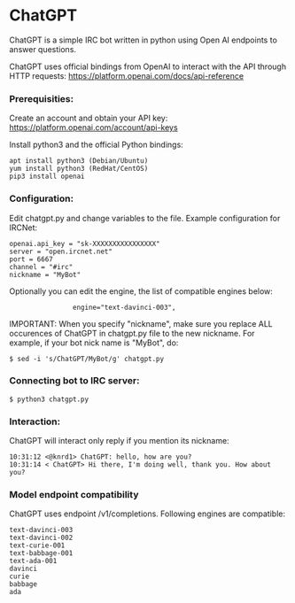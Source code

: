 # ChatGPT
ChatGPT is a simple IRC bot written in python using Open AI endpoints to answer questions.

ChatGPT uses official bindings from OpenAI to interact with the API through HTTP requests:
https://platform.openai.com/docs/api-reference

### Prerequisities:

Create an account and obtain your API key: https://platform.openai.com/account/api-keys

Install python3 and the official Python bindings:
```
apt install python3 (Debian/Ubuntu)
yum install python3 (RedHat/CentOS)
pip3 install openai
```
### Configuration:

Edit chatgpt.py and change variables to the file. Example configuration for IRCNet:
```
openai.api_key = "sk-XXXXXXXXXXXXXXXX"
server = "open.ircnet.net"
port = 6667
channel = "#irc"
nickname = "MyBot"
```
Optionally you can edit the engine, the list of compatible engines below:
```
                engine="text-davinci-003",
```
IMPORTANT: When you specify "nickname", make sure you replace ALL occurences of ChatGPT in chatgpt.py file to the new nickname. For example, if your bot nick name is "MyBot", do:
```
$ sed -i 's/ChatGPT/MyBot/g' chatgpt.py
```
### Connecting bot to IRC server:
```
$ python3 chatgpt.py
```
### Interaction:
ChatGPT will interact only reply if you mention its nickname:
```
10:31:12 <@knrd1> ChatGPT: hello, how are you?
10:31:14 < ChatGPT> Hi there, I'm doing well, thank you. How about you?
```
### Model endpoint compatibility

ChatGPT uses endpoint /v1/completions. Following engines are compatible:
```
text-davinci-003
text-davinci-002
text-curie-001
text-babbage-001
text-ada-001
davinci
curie
babbage
ada
```
